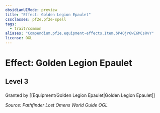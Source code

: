 ```yaml
---
obsidianUIMode: preview
title: "Effect: Golden Legion Epaulet"
cssclasses: pf2e,pf2e-spell
tags:
  - trait/common
aliases: "Compendium.pf2e.equipment-effects.Item.bP40jr6wE6MCsRvY"
license: OGL
---
```

# Effect: Golden Legion Epaulet
## Level 3
### 






Granted by [[Equipment/Golden Legion Epaulet|Golden Legion Epaulet]]

*Source: Pathfinder Lost Omens World Guide*
*OGL*